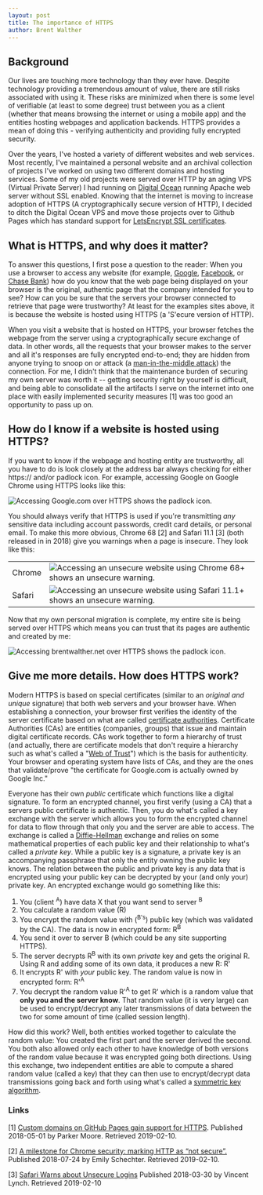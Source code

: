 ```yaml
---
layout: post
title: The importance of HTTPS
author: Brent Walther
---
```


## Background
Our lives are touching more technology than they ever have. Despite technology providing a tremendous amount of value, there are still risks associated with using it. These risks are minimized when there is some level of verifiable (at least to some degree) trust between you as a client (whether that means browsing the internet or using a mobile app) and the entities hosting webpages and application backends. HTTPS provides a mean of doing this - verifying authenticity and providing fully encrypted security.

Over the years, I've hosted a variety of different websites and web services. Most recently, I've maintained a personal website and an archival collection of projects I've worked on using two different domains and hosting services.  Some of my old projects were served over HTTP by an aging VPS (Virtual Private Server) I had running on [Digital Ocean](https://www.digitalocean.com/) running Apache web server without SSL enabled. Knowing that the internet is moving to increase adoption of HTTPS (A cryptographically secure version of HTTP), I decided to ditch the Digital Ocean VPS and move those projects over to Github Pages which has standard support for [LetsEncrypt SSL certificates](https://github.blog/2018-05-01-github-pages-custom-domains-https/).

## What is HTTPS, and why does it matter?
To answer this questions, I first pose a question to the reader: When you use a browser to access any website (for example, [Google](//www.google.com), [Facebook](//www.facebook.com), or  [Chase Bank](//www.chase.com/)) how do you know that the web page being displayed on your browser is the original, authentic page that the company intended for you to see? How can you be sure that the servers your browser connected to retrieve that page were trustworthy? At least for the examples sites above, it is because the website is hosted using HTTPS (a 'S'ecure version of HTTP).

When you visit a website that is hosted on HTTPS, your browser fetches the webpage from the server using a cryptographically secure exchange of data. In other words, all the requests that your browser makes to the server and all it's responses are fully encrypted end-to-end; they are hidden from anyone trying to snoop on or attack (a [man-in-the-middle attack](https://en.wikipedia.org/wiki/Man-in-the-middle_attack)) the connection. For me, I didn't think that the maintenance burden of securing my own server was worth it -- getting security right by yourself is difficult, and being able to consolidate all the artifacts I serve on the internet into one  place with easily implemented security measures [1] was too good an opportunity to pass up on.

## How do I know if a website is hosted using HTTPS?
If you want to know if the webpage and hosting entity are trustworthy, all you have to do is look closely at the address bar always checking for either https:// and/or padlock icon. For example, accessing Google on Google Chrome using HTTPS looks like this:

![Accessing Google.com over HTTPS shows the padlock icon.](http://127.0.0.1:4000/img/google_https_icon.png)

You should always verify that HTTPS is used if you're transmitting *any* sensitive data including account passwords, credit card details, or personal email. To make this more obvious, Chrome 68 [2] and Safari 11.1 [3] (both released in in 2018) give you warnings when a page is insecure. They look like this:

| | |
| --- | --- |
| Chrome | ![Accessing an unsecure website using Chrome 68+ shows an unsecure warning.](http://127.0.0.1:4000/img/chrome_not_secure.png) |
| Safari | ![Accessing an unsecure website using Safari 11.1+ shows an unsecure warning.](http://127.0.0.1:4000/img/safari_not_secure.png)|

Now that my own personal migration is complete, my entire site is being served over HTTPS which means you can trust that its pages are authentic and created by me:

![Accessing brentwalther.net over HTTPS shows the padlock icon.](http://127.0.0.1:4000/img/https_brentwalther_net.png)

## Give me more details. How does HTTPS work?
Modern HTTPS is based on special certificates (similar to an *original and unique* signature) that both web servers and your browser have. When establishing a connection, your browser first verifies the identity of the server certificate based on what are called [certificate authorities](https://en.wikipedia.org/wiki/Certificate_authority). Certificate Authorities (CAs) are entities (companies, groups) that issue and maintain digital certificate records. CAs work together to form a hierarchy of trust (and actually, there are certificate models that don't require a hierarchy such as what's called a "[Web of Trust](https://en.wikipedia.org/wiki/Web_of_trust)") which is the basis for authenticity. Your browser and operating system have lists of CAs, and they are the ones that validate/prove "the certificate for Google.com is actually owned by Google Inc."
 
Everyone has their own *public* certificate which functions like a digital signature. To form an encrypted channel, you first verify (using a CA) that a servers public certificate is authentic. Then, you do what's called a key exchange with the server which allows you to form the encrypted channel for data to flow through that only you and the server are able to access. The exchange is called a [Diffie-Hellman](//en.wikipedia.org/wiki/Diffie%E2%80%93Hellman_key_exchange) exchange and relies on some mathematical properties of each public key and their relationship to what's called a *private key*. While a public key is a signature, a private key is an accompanying passphrase that only the entity owning the public key knows. The relation between the public and private key is any data that is encrypted using your public key can be decrypted by your (and only your) private key. An encrypted exchange would go something like this:

1. You (client <sup>A</sup>) have data X that you want send to server <sup>B</sup>
2. You calculate a random value (R)
2. You encrypt the random value with (<sup>B's</sup>) public key (which was validated by the CA). The data is now in encrypted form: R<sup>B</sup>
3. You send it over to server B (which could be any site supporting HTTPS).
4. The server decrypts R<sup>B</sup> with its own *private* key and gets the original R. Using R and adding some of its own data, it produces a new R: R'
5. It encrypts R' with *your* public key. The random value is now in encrypted form: R'<sup>A</sup>
6. You decrypt the random value R'<sup>A</sup> to get R' which is a random value that **only you and the server know**. That random value (it is very large) can be used to encrypt/decrypt any later transmissions of data between the two for some amount of time (called session length).

How did this work? Well, both entities worked together to calculate the random value: You created the first part and the server derived the second. You both also allowed only each other to have knowledge of both versions of the random value because it was encrypted going both directions. Using this exchange, two independent entities are able to compute a shared random value (called a key) that they can then use to encrypt/decrypt data transmissions going back and forth using what's called a [symmetric key algorithm](https://en.wikipedia.org/wiki/Symmetric-key_algorithm).

### Links
[1] [Custom domains on GitHub Pages gain support for HTTPS](https://github.blog/2018-05-01-github-pages-custom-domains-https/). Published 2018-05-01 by Parker Moore. Retrieved 2019-02-10.

[2] [A milestone for Chrome security: marking HTTP as “not secure”.](https://www.blog.google/products/chrome/milestone-chrome-security-marking-http-not-secure/) Published 2018-07-24 by Emily Schechter. Retrieved 2019-02-10.

[3] [Safari Warns about Unsecure Logins](https://www.digicert.com/blog/safari-warns-about-unsecure-logins/) Published 2018-03-30 by Vincent Lynch. Retrieved 2019-02-10
